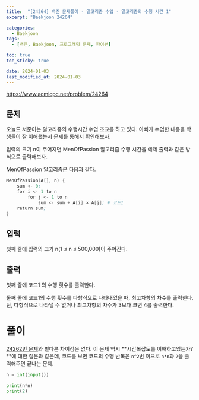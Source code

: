 ```yaml
---
title:  "[24264] 백준 문제풀이 - 알고리즘 수업 - 알고리즘의 수행 시간 1"
excerpt: "Baekjoon 24264"

categories:
  - Baekjoon
tags:
  - [백준, Baekjoon, 프로그래밍 문제, 파이썬]

toc: true
toc_sticky: true

date: 2024-01-03
last_modified_at: 2024-01-03
---
```


https://www.acmicpc.net/problem/24264

## 문제
오늘도 서준이는 알고리즘의 수행시간 수업 조교를 하고 있다. 아빠가 수업한 내용을 학생들이 잘 이해했는지 문제를 통해서 확인해보자.

입력의 크기 n이 주어지면 MenOfPassion 알고리즘 수행 시간을 예제 출력과 같은 방식으로 출력해보자.

MenOfPassion 알고리즘은 다음과 같다.

```s
MenOfPassion(A[], n) {
    sum <- 0;
    for i <- 1 to n
        for j <- 1 to n
            sum <- sum + A[i] × A[j]; # 코드1
    return sum;
}
```

## 입력
첫째 줄에 입력의 크기 n(1 ≤ n ≤ 500,000)이 주어진다.

## 출력
첫째 줄에 코드1 의 수행 횟수를 출력한다.

둘째 줄에 코드1의 수행 횟수를 다항식으로 나타내었을 때, 최고차항의 차수를 출력한다. 단, 다항식으로 나타낼 수 없거나 최고차항의 차수가 3보다 크면 4를 출력한다.

# 풀이
[24262번 문제](https://98tech-savvy.github.io/baekjoon/Baekjoon-24262/)와 별다른 차이점은 없다. 이 문제 역시 **시간복잡도를 이해하고있는가?**에 대한 질문과 같은데, 코드를 보면 코드의 수행 반복은 `n^2`번 이므로 `n*n`과 `2`을 출력해주면 끝나는 문제.

```py
n = int(input())

print(n*n)
print(2)
```

